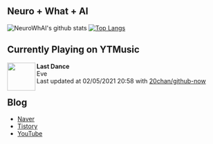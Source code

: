 ## Neuro + What + AI

![NeuroWhAI's github stats](https://github-readme-stats.vercel.app/api?username=neurowhai&count_private=true&show_icons=true)
[![Top Langs](https://github-readme-stats.vercel.app/api/top-langs/?username=neurowhai&layout=compact)](https://github.com/anuraghazra/github-readme-stats)

## Currently Playing on YTMusic

[<img align="left" height="65" src="https://lh3.googleusercontent.com/bgq9_gd_V5zcwwSc6f5CMmRQJoirTZKUY4pLFBycZG1x643tUZN185V1NVMOskXwiwIBx0JVvE58y7Db">](https://music.youtube.com/channel/UCXW81UHV3UeWUjVMr11ov2A)

**Last Dance**  
Eve  
Last updated at 02/05/2021 20:58 with [20chan/github-now](https://github.com/20chan/github-now)

## Blog

- [Naver](http://blog.naver.com/neurowhai)
- [Tistory](http://neurowhai.tistory.com/)
- [YouTube](https://www.youtube.com/channel/UCB_v1xU6laBHOeH6z4L-Mtw)
